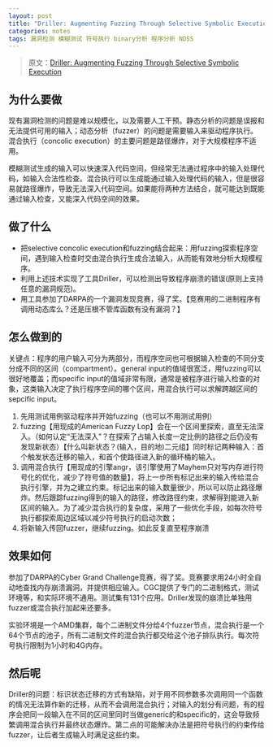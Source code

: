 ```yaml
---
layout: post
title: "Driller: Augmenting Fuzzing Through Selective Symbolic Execution(2016)"
categories: notes
tags: 漏洞检测 模糊测试 符号执行 binary分析 程序分析 NDSS 
---
```


> 原文：[Driller: Augmenting Fuzzing Through Selective Symbolic Execution][src] 

[src]: https://www.internetsociety.org/sites/default/files/blogs-media/driller-augmenting-fuzzing-through-selective-symbolic-execution.pdf

## 为什么要做
现有漏洞检测的问题是难以规模化，以及需要人工干预。静态分析的问题是误报和无法提供可用的输入；动态分析（fuzzer）的问题是需要输入来驱动程序执行。混合执行（concolic execution）的主要问题是路径爆炸，对于大规模程序不适用。

模糊测试生成的输入可以快速深入代码空间，但经常无法通过程序中的输入处理代码，如输入合法性检查。混合执行可以生成能通过输入处理代码的输入，但是很容易就路径爆炸，导致无法深入代码空间。如果能将两种方法结合，就可能达到既能通过输入检查，又能深入代码空间的效果。

## 做了什么
* 把selective concolic execution和fuzzing结合起来：用fuzzing探索程序空间，遇到输入检查时交由混合执行生成合法输入，从而能有效地分析大规模程序。
* 利用上述技术实现了工具Driller，可以检测出导致程序崩溃的错误(原则上支持任意的漏洞规范)。
* 用工具参加了DARPA的一个漏洞发现竞赛，得了奖。【竞赛用的二进制程序有调用动态库么？还是压根不管库函数有没有漏洞？】

## 怎么做到的

关键点：程序的用户输入可分为两部分，而程序空间也可根据输入检查的不同分支分成不同的区间（compartment）。general input的值域很宽泛，用fuzzing可以很好地覆盖；而specific input的值域非常有限，通常是被程序进行输入检查的对象，这类输入决定了执行程序空间的哪个区间，用混合执行可以求解跨越区间的sepcific input。

1. 先用测试用例驱动程序并开始fuzzing（也可以不用测试用例）
2. fuzzing【用现成的American Fuzzy Lop】会在一个区间里探索，直至无法深入。（如何认定“无法深入”？在探索了占输入长度一定比例的路径之后仍没有发现新状态）【什么叫新状态？(输入，目的地)二元组】同时标记两种输入：首个触发状态迁移的输入，和首个使路径进入新的循环桶的输入。
3. 调用混合执行【用现成的引擎angr，该引擎使用了Mayhem只对写内存进行符号化的优化，减少了符号值的数量】，将上一步所有标记出来的输入传给混合执行引擎，并为之建立约束。标记出来的输入数量很少，所以可以防止路径爆炸。然后跟踪fuzzing得到的输入的路径，修改路径约束，求解得到能进入新区间的输入。为了减少混合执行的复杂度，采用了一些优化手段，如每次符号执行都探索周边区域以减少符号执行的启动次数；
4. 将新输入传回fuzzer，继续fuzzing。如此反复直至程序崩溃

## 效果如何
参加了DARPA的Cyber Grand Challenge竞赛，得了奖。竞赛要求用24小时全自动地查找内存崩溃漏洞，并提供相应输入。CGC提供了专门的二进制格式，测试环境等，和实际环境不通用。测试集有131个应用。Driller发现的崩溃比单独用fuzzer或混合执行加起来还要多。

实验环境是一个AMD集群，每个二进制文件分给4个fuzzer节点，混合执行是一个64个节点的池子，所有二进制文件的混合执行都交给这个池子排队执行。每次符号执行限制为1小时和4G内存。

## 然后呢
Driller的问题：标识状态迁移的方式有缺陷，对于用不同参数多次调用同一个函数的情况无法算作新的迁移，从而不会调用混合执行；对输入的划分有问题，有的程序会把同一段输入在不同的区间里同时当做generic的和specific的，这会导致频繁调用混合执行并最终状态爆炸。第二点的可能解决办法是把符号执行的约束传给fuzzer，让后者生成输入时满足这些约束。